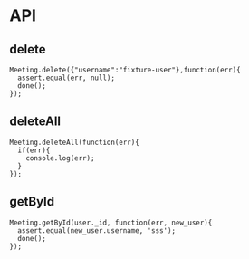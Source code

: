 # API

## delete

    Meeting.delete({"username":"fixture-user"},function(err){
      assert.equal(err, null);
      done();
    });


## deleteAll

    Meeting.deleteAll(function(err){
      if(err){
        console.log(err);
      }
    });


## getById

    Meeting.getById(user._id, function(err, new_user){
      assert.equal(new_user.username, 'sss');
      done();
    });